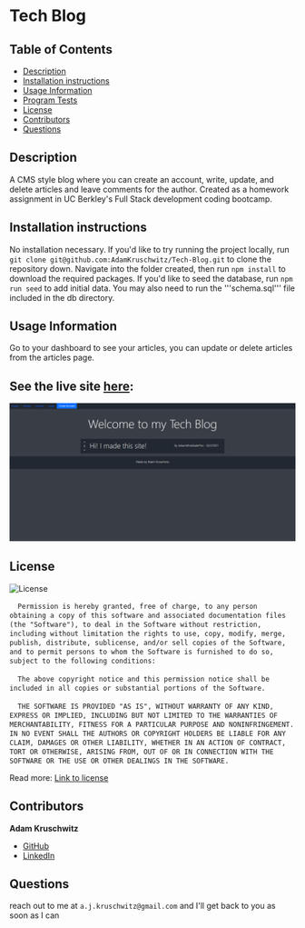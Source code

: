 # Tech Blog

## Table of Contents
* [Description](#description)
* [Installation instructions](#installation-instructions)
* [Usage Information](#usage-information)
* [Program Tests](#program-tests)
* [License](#license)
* [Contributors](#contributors)
* [Questions](#questions)

## Description
A CMS style blog where you can create an account, write, update, and delete articles and leave comments for the author. Created as a homework assignment in UC Berkley's Full Stack development coding bootcamp.

## Installation instructions
No installation necessary. If you'd like to try running the project locally, run ```git clone git@github.com:AdamKruschwitz/Tech-Blog.git``` to clone the repository down. Navigate into the folder created, then run ```npm install``` to download the required packages. If you'd like to seed the database, run ```npm run seed``` to add initial data. You may also need to run the '''schema.sql''' file included in the db directory.

## Usage Information
Go to your dashboard to see your articles, you can update or delete articles from the articles page.

## See the live site [here](https://serene-lake-60711.herokuapp.com/): 
[![A demo of the site](Demo.png)](https://serene-lake-60711.herokuapp.com/)


## License
![License](https://img.shields.io/badge/License-MIT-yellow.svg)

      Permission is hereby granted, free of charge, to any person obtaining a copy of this software and associated documentation files (the "Software"), to deal in the Software without restriction, including without limitation the rights to use, copy, modify, merge, publish, distribute, sublicense, and/or sell copies of the Software, and to permit persons to whom the Software is furnished to do so, subject to the following conditions:
      
      The above copyright notice and this permission notice shall be included in all copies or substantial portions of the Software.
      
      THE SOFTWARE IS PROVIDED "AS IS", WITHOUT WARRANTY OF ANY KIND, EXPRESS OR IMPLIED, INCLUDING BUT NOT LIMITED TO THE WARRANTIES OF MERCHANTABILITY, FITNESS FOR A PARTICULAR PURPOSE AND NONINFRINGEMENT. IN NO EVENT SHALL THE AUTHORS OR COPYRIGHT HOLDERS BE LIABLE FOR ANY CLAIM, DAMAGES OR OTHER LIABILITY, WHETHER IN AN ACTION OF CONTRACT, TORT OR OTHERWISE, ARISING FROM, OUT OF OR IN CONNECTION WITH THE SOFTWARE OR THE USE OR OTHER DEALINGS IN THE SOFTWARE.

Read more: [Link to license](https://opensource.org/licenses/MIT)

## Contributors

**Adam Kruschwitz**
* [GitHub](https://github.com/AdamKruschwitz)
* [LinkedIn](https://linkedin.com/li/adamkruschwitz)
## Questions
reach out to me at ```a.j.kruschwitz@gmail.com``` and I'll get back to you as soon as I can